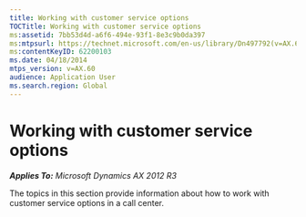 ```yaml
---
title: Working with customer service options
TOCTitle: Working with customer service options
ms:assetid: 7bb53d4d-a6f6-494e-93f1-8e3c9b0da397
ms:mtpsurl: https://technet.microsoft.com/en-us/library/Dn497792(v=AX.60)
ms:contentKeyID: 62200103
ms.date: 04/18/2014
mtps_version: v=AX.60
audience: Application User
ms.search.region: Global
---
```


# Working with customer service options 


_**Applies To:** Microsoft Dynamics AX 2012 R3_

The topics in this section provide information about how to work with customer service options in a call center.

  


